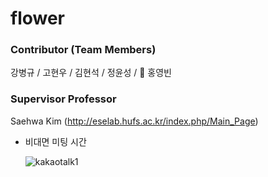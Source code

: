 # flower

### Contributor (Team Members)
강병규 / 고현우 / 김현석 / 정윤성 / 👑 홍영빈

### Supervisor Professor
Saehwa Kim (http://eselab.hufs.ac.kr/index.php/Main_Page)

 - 비대면 미팅 시간 

   ![kakaotalk1](https://github.com/archer0307/HUFS2020SoftwareEngineering/blob/master/images/kakaotalk1.png)
